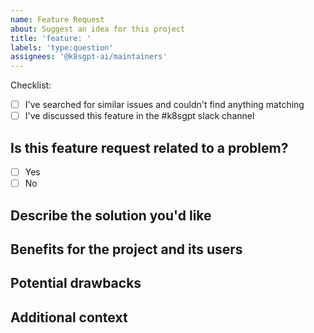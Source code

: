 ```yaml
---
name: Feature Request
about: Suggest an idea for this project
title: 'feature: '
labels: 'type:question'
assignees: '@k8sgpt-ai/maintainers'
---
```


<!-- 
Thank you for initiating this feature request 🤗

To ensure conciseness, kindly try to adhere to the following format.
-->

Checklist:
* [ ] I've searched for similar issues and couldn't find anything matching
* [ ] I've discussed this feature in the #k8sgpt slack channel

## Is this feature request related to a problem?
* [ ] Yes
* [ ] No

<!-- If yes, please provide a clear and concise description of what the problem is. Ex. I'm always frustrated when [...] -->

## Describe the solution you'd like
<!-- A clear and concise description of what you want to happen. -->

## Benefits for the project and its users
<!-- Describe the benefits this feature will bring to the project and its users. -->

## Potential drawbacks
<!-- Describe any potential drawbacks this feature might bring to the project and its users. -->

## Additional context
<!-- Add any other context about your feature request here. If applicable, add drawings to help explain. -->
